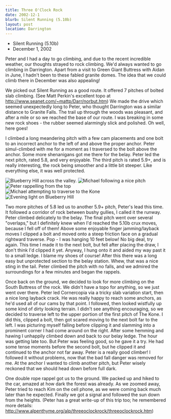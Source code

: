 ```yaml
---
title: Three O'Clock Rock
date: 2002-12-1
blurb: Silent Running (5.10b)
layout: post
location: Darrington
---
```


* Silent Running (5.10b)
* December 1, 2002

Peter and I had a day to go climbing, and due to the recent incredible
weather, our thoughts strayed to rock climbing. We'd always wanted to go
climbing in Darrington. Apart from a visit to Green Giant Buttress with Aidan
in June, I hadn't been to these fabled granite domes. The idea that we
could climb there in December was also appealing!


We picked out Silent Running as a good route. It offered 7 pitches of bolted
slab climbing. (See Matt Perkin's excellent topo 
 at http://www.seanet.com/~mattp/Darr/norbut.htm)
We made the drive which seemed unexpectedly long to Peter,
who thought Darrington was a similar distance to Granite Falls. The trail
up through the woods was pleasant, and after a mile or so we reached the
base of our route. I was breaking in some new rock shoes - the rubber seemed
alarmingly slick and polished. Oh well, here goes!


I climbed a long meandering pitch with a few cam placements and one bolt
to an incorrect anchor to the left of and above the proper anchor. Peter
simul-climbed with me for a moment as I traversed to the bolt above the
anchor. Some more shenanigans got me there for the belay.
Peter led the next pitch, rated 5.8, and very enjoyable. The third pitch
is rated 5.9+, and is really interesting, the rock being smoother and 
a little bit steeper. Like everything else, it was well protected.


![Blueberry Hill across the valley.](images/articles/trips/2002/bluehill1.jpg)
![Michael following a nice pitch](images/articles/trips/2002/imonslab.jpg)
![Peter rappelling from the top](images/articles/trips/2002/petertsr.jpg)
![Michael attempting to traverse to the Kone](images/articles/trips/2002/steeptrav.jpg)
![Evening light on Blueberry Hill](images/articles/trips/2002/bluehill.jpg)

Two more pitches of 5.8 led us to another 5.9+ pitch, Peter's lead this
time. It followed a corridor of rock between bushy gullies, I called it
the runway. Peter climbed delicately to the belay. The final pitch went 
over several "overlaps," but I definitely knew when I'd reached the
5.10b crux moves, because I fell off of them! Above some enjoyable finger
jamming/layback moves I clipped a bolt and moved onto a steep friction
face on a gradual rightward traverse. Pop - I was hanging 10 feet below! 
No big deal, try again. This time I made it to the next bolt, but fell
after placing the draw, I don't think I'd clipped it yet. Anyway, I
hung onto it and aided my way past it to a small ledge. I blame my shoes
of course! After this there was a long easy but unprotected section
to the belay station. Whew, that was a nice sting in the tail. Peter
climbed the pitch with no falls, and we admired the surroundings for a
few minutes and began the rappels.


Once back on the ground, we decided to look for more climbing on the
South Buttress of the rock. We didn't have a topo for anything, so we
just went over there. Peter led Cornercopia via a tricky slab variation
start, then a nice long layback crack. He was really happy to reach some
anchors, as he'd used all of our cams by that point. I followed, then
looked wistfully up some kind of dirty looking terrain. I didn't see anything
encouraging, so we decided to traverse left to the upper portion of the
first pitch of The Kone. I did this, clipped a bolt, then got scared moving
to the next bolt far to the left. I was picturing myself falling before
clipping it and slamming into a prominent corner I had come around 
on the right. After some hemming and hawing I unhappily climbed down and
back to our belay ledge. The hour was getting late too. But Peter was
feeling good, so he gave it a try. He had some tense moments before the
second bolt, but he clipped it and continued to the anchor not far away.
Peter is a really good climber! I followed it without problems, now that
the bad fall danger was removed for me. At the anchor I wanted to climb
another pitch, but Peter wisely reckoned that we should head down before
full dark. 


One double rope rappel got us to the ground. We packed up and hiked to
the car, amazed at how dark the forest was already. As we zoomed away, 
Peter tried to reach Kim on the cell phone, as we were coming back much
later than he expected. Finally we got a signal and followed the sun
down from the heights.
(Peter has a great write-up of this trip too; he remembered more details:
http://www.alpenthyme.org/alp/threeoclockrock/threeoclockrock.htm)

